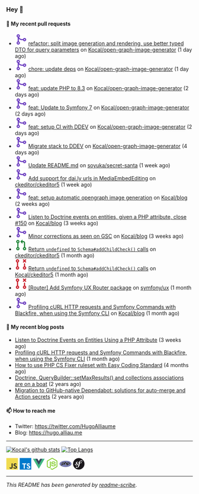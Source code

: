 ### Hey 👋

#### 👷 My recent pull requests

- ![](./assets/pr-merged.svg) [refactor: split image generation and rendering, use better typed DTO for query parameters](https://github.com/Kocal/open-graph-image-generator/pull/6) on [Kocal/open-graph-image-generator](https://github.com/Kocal/open-graph-image-generator) (1 day ago)
- ![](./assets/pr-merged.svg) [chore: update deps](https://github.com/Kocal/open-graph-image-generator/pull/5) on [Kocal/open-graph-image-generator](https://github.com/Kocal/open-graph-image-generator) (1 day ago)
- ![](./assets/pr-merged.svg) [feat: update PHP to 8.3](https://github.com/Kocal/open-graph-image-generator/pull/4) on [Kocal/open-graph-image-generator](https://github.com/Kocal/open-graph-image-generator) (2 days ago)
- ![](./assets/pr-merged.svg) [feat: Update to Symfony 7](https://github.com/Kocal/open-graph-image-generator/pull/3) on [Kocal/open-graph-image-generator](https://github.com/Kocal/open-graph-image-generator) (2 days ago)
- ![](./assets/pr-merged.svg) [feat: setup CI with DDEV](https://github.com/Kocal/open-graph-image-generator/pull/2) on [Kocal/open-graph-image-generator](https://github.com/Kocal/open-graph-image-generator) (2 days ago)
- ![](./assets/pr-merged.svg) [Migrate stack to DDEV](https://github.com/Kocal/open-graph-image-generator/pull/1) on [Kocal/open-graph-image-generator](https://github.com/Kocal/open-graph-image-generator) (4 days ago)
- ![](./assets/pr-merged.svg) [Update README.md](https://github.com/soyuka/secret-santa/pull/1) on [soyuka/secret-santa](https://github.com/soyuka/secret-santa) (1 week ago)
- ![](./assets/pr-merged.svg) [Add support for dai.ly urls in MediaEmbedEditing](https://github.com/ckeditor/ckeditor5/pull/15388) on [ckeditor/ckeditor5](https://github.com/ckeditor/ckeditor5) (1 week ago)
- ![](./assets/pr-merged.svg) [feat: setup automatic opengraph image generation](https://github.com/Kocal/blog/pull/158) on [Kocal/blog](https://github.com/Kocal/blog) (2 weeks ago)
- ![](./assets/pr-merged.svg) [Listen to Doctrine events on entities, given a PHP attribute, close #150](https://github.com/Kocal/blog/pull/157) on [Kocal/blog](https://github.com/Kocal/blog) (3 weeks ago)
- ![](./assets/pr-merged.svg) [Minor corrections as seen on GSC](https://github.com/Kocal/blog/pull/156) on [Kocal/blog](https://github.com/Kocal/blog) (3 weeks ago)
- ![](./assets/pr-open.svg) [Return `undefined` to `Schema#addChildCheck()` calls](https://github.com/ckeditor/ckeditor5/pull/15290) on [ckeditor/ckeditor5](https://github.com/ckeditor/ckeditor5) (1 month ago)
- ![](./assets/pr-closed.svg) [Return `undefined` to `Schema#addChildCheck()` calls](https://github.com/Kocal/ckeditor5/pull/1) on [Kocal/ckeditor5](https://github.com/Kocal/ckeditor5) (1 month ago)
- ![](./assets/pr-closed.svg) [[Router] Add Symfony UX Router package](https://github.com/symfony/ux/pull/1234) on [symfony/ux](https://github.com/symfony/ux) (1 month ago)
- ![](./assets/pr-merged.svg) [Profiling cURL HTTP requests and Symfony Commands with Blackfire, when using the Symfony CLI](https://github.com/Kocal/blog/pull/155) on [Kocal/blog](https://github.com/Kocal/blog) (1 month ago)

#### 📜 My recent blog posts

- [Listen to Doctrine Events on Entities Using a PHP Attribute](posts/2023-11-12-listen-to-doctrine-events-on-entities-given-a-php-attribute.html) (3 weeks ago)
- [Profiling cURL HTTP requests and Symfony Commands with Blackfire, when using the Symfony CLI](posts/2023-10-21-blackfire-and-symfony-cli.html) (1 month ago)
- [How to use PHP CS Fixer ruleset with Easy Coding Standard](posts/2023-07-19-how-to-use-php-cs-fixer-ruleset-with-easy-coding-standard.html) (4 months ago)
- [Doctrine, QueryBuilder::setMaxResults() and collections associations are on a boat](posts/2022-01-07-doctrine-setmaxresults-and-collections-associations-are-on-a-boat.html) (2 years ago)
- [Migration to GitHub-native Dependabot: solutions for auto-merge and Action secrets](posts/2021-05-04-migration-to-github-native-dependabot-solutions-for-auto-merge-and-action-secrets.html) (2 years ago)

#### 📫 How to reach me

- Twitter: https://twitter.com/HugoAlliaume
- Blog: https://hugo.alliau.me

---

[![Kocal's github stats](https://github-readme-stats.vercel.app/api?username=Kocal&count_private=true&hide=stars)](https://github.com/anuraghazra/github-readme-stats)
[![Top Langs](https://github-readme-stats.vercel.app/api/top-langs/?username=Kocal&layout=compact)](https://github.com/anuraghazra/github-readme-stats)

<img src="https://raw.githubusercontent.com/devicons/devicon/master/icons/javascript/javascript-original.svg" alt="javascript" title="javascript" width="32" height="32"/> <img src="https://raw.githubusercontent.com/devicons/devicon/master/icons/typescript/typescript-original.svg" alt="typescript" title="typescript" width="32" height="32"/> <img src="https://raw.githubusercontent.com/devicons/devicon/master/icons/vuejs/vuejs-original.svg" alt="vuejs" title="vuejs" width="32" height="32"/> <img src="https://raw.githubusercontent.com/devicons/devicon/master/icons/nodejs/nodejs-original.svg" alt="nodejs" title="nodejs" width="32" height="32"/> <img src="https://raw.githubusercontent.com/devicons/devicon/master/icons/php/php-original.svg" alt="php" title="php" width="32" height="32"/> <img src="https://raw.githubusercontent.com/devicons/devicon/master/icons/symfony/symfony-original.svg" alt="symfony" title="symfony" width="32" height="32"/> 

---

_This README has been generated by [readme-scribe](https://github.com/muesli/readme-scribe/)_.

